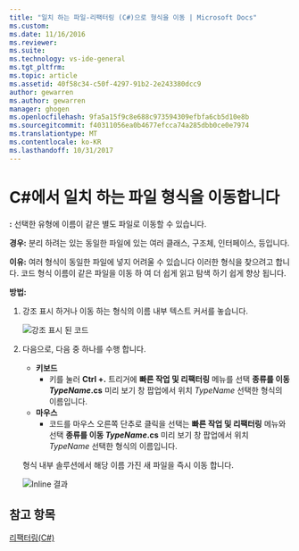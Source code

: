 ```yaml
---
title: "일치 하는 파일-리팩터링 (C#)으로 형식을 이동 | Microsoft Docs"
ms.custom: 
ms.date: 11/16/2016
ms.reviewer: 
ms.suite: 
ms.technology: vs-ide-general
ms.tgt_pltfrm: 
ms.topic: article
ms.assetid: 40f58c34-c50f-4297-91b2-2e243380dcc9
author: gewarren
ms.author: gewarren
manager: ghogen
ms.openlocfilehash: 9fa5a15f9c8e688c973594309efbfa6cb5d10e8b
ms.sourcegitcommit: f40311056ea0b4677efcca74a285dbb0ce0e7974
ms.translationtype: MT
ms.contentlocale: ko-KR
ms.lasthandoff: 10/31/2017
---
```

# <a name="move-a-type-to-a-matching-file-in-c"></a>C#에서 일치 하는 파일 형식을 이동합니다 #
**:** 선택한 유형에 이름이 같은 별도 파일로 이동할 수 있습니다.

**경우:** 분리 하려는 있는 동일한 파일에 있는 여러 클래스, 구조체, 인터페이스, 등입니다.  

**이유:** 여러 형식이 동일한 파일에 넣지 어려울 수 있습니다 이러한 형식을 찾으려고 합니다.  코드 형식 이름이 같은 파일을 이동 하 여 더 쉽게 읽고 탐색 하기 쉽게 향상 됩니다.

**방법:**

1. 강조 표시 하거나 이동 하는 형식의 이름 내부 텍스트 커서를 놓습니다.

   ![강조 표시 된 코드](media/movetype_highlight.png)

1. 다음으로, 다음 중 하나를 수행 합니다.
   * **키보드**
     * 키를 눌러 **Ctrl +.** 트리거에 **빠른 작업 및 리팩터링** 메뉴를 선택 **종류를 이동 *TypeName*.cs** 미리 보기 창 팝업에서 위치 *TypeName* 선택한 형식의 이름입니다.
   * **마우스**
     * 코드를 마우스 오른쪽 단추로 클릭을 선택는 **빠른 작업 및 리팩터링** 메뉴와 선택 **종류를 이동 *TypeName*.cs** 미리 보기 창 팝업에서 위치  *TypeName* 선택한 형식의 이름입니다.

   형식 내부 솔루션에서 해당 이름 가진 새 파일을 즉시 이동 합니다.

   ![Inline 결과](media/movetype_result.png)

## <a name="see-also"></a>참고 항목  
[리팩터링(C#)](../refactoring-csharp.md)